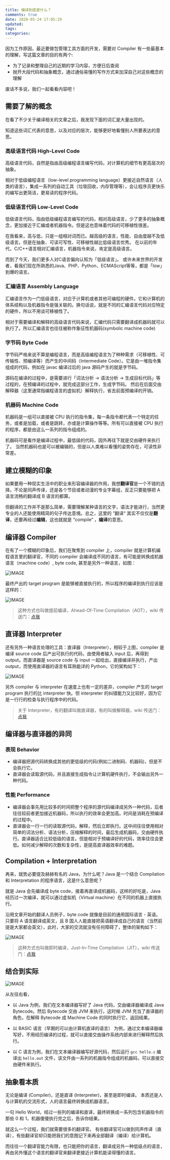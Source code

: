 ```yaml
---
title: 编译到底是什么？
comments: true
date: 2020-05-24 17:05:29
updated:
tags:
categories:
---
```


因为工作原因，最近要做包管理工具方面的开发，需要对 Compiler 有一些最基本的理解，写这篇文章的目的有两个:

* 为了记录和整理自己的近期的学习内容，方便日后查阅
* 抛开大段代码和抽象概念，通过通俗易懂的写作方式来加深自己对这些概念的理解

废话不多说，我们一起看看内容吧！

<!-- more -->

## 需要了解的概念

在看了不少关于编译相关的文章之后，我发现下面的词汇是大量出现的。

知道这些词汇代表的意思，以及对应的层次，能够更好地看懂别人所要表达的意思。

### 高级语言代码 High-Level Code

高级语言代码，自然是指由高级编程语言编写代码，对计算机的细节有更高层次的抽象。

相对于低级编程语言（low-level programming language）更接近自然语言（人类的语言），集成一系列的自动工具（垃圾回收，内存管理等），会让程序员更快乐的编写出更简洁，更易读的程序代码。

### 低级语言代码 Low-Level Code

低级语言代码，指由低级编程语言编写的代码，相对高级语言，少了更多的抽象概念，更加接近于汇编或者机器指令。但是这也意味着代码的可移植性很差。

在我看来，高与低，只是一组相对词而已。越高级的语言，性能、自由度越不及低级语言。但是在抽象、可读可写性、可移植性越比低级语言优秀。
在以前的年代，C/C++语言相对汇编语言，机器指令来说，肯定是高级语言。

而到了今天，我们更多人对C语言偏向认知为「低级语言」。
或许未来世界的开发者，看我们现在所熟悉的Java、PHP、Python、ECMAScript等等，都是「low」到爆的语言。

### 汇编语言 Assembly Language

汇编语言作为一门低级语言，对应于计算机或者其他可编程的硬件。它和计算机的体系结构以及机器指令是强关联的。换句话说，就是不同的汇编语言代码对应特定的硬件，所以不用谈可移植性了。

相对于需要编译和解释的高级语言代码来说，汇编代码只需要翻译成机器码就可以执行了。所以汇编语言也往往被称作象征性机器码(symbolic machine code)

### 字节码 Byte Code

字节码严格来说不算是编程语言，而是高级编程语言为了种种需求（可移植性、可传输性、预编译等）而产生的中间码（Intermediate Code）。它是由一堆指令集组成的代码，例如在 javac 编译过后的 java 源码产生的就是字节码。

源码在编译的过程中，是需要进行「词法分析 → 语法分析 → 生成目标代码」等过程的，在预编译的过程中，就完成这部分工作，生成字节码。
然后在后面交由解释器（这里通常指编程语言的虚拟机）解释执行，省去前面预编译的开销。

### 机器码 Machine Code

机器码是一组可以直接被 CPU 执行的指令集，每一条指令都代表一个特定的任务，或者是加载，或者是跳转，亦或是计算操作等等。所有可以直接被 CPU 执行的程序，都是由这么一系列的指令组成的。

机器码可是看作是编译过程中，最低级的代码，因外再往下就是交由硬件来执行了。
当然机器码也是可以被编辑的，但是以人类难以看懂的姿势存在，可读性非常差。

## 建立模糊的印象

如果要用一种现实生活中的职业来形容编译器的作用，我想**翻译官**是一个不错的选择。不论是同声传译，还是各个节目或者动漫的专业字幕组，反正只要能够把 A 语言流畅的翻译成 B 语言的都算。

但翻译的工作并不是那么简单，需要理解某种语言的文字，语法才能进行，当然更专业的人还能使用精简的句子传达意境。总之，这里的 ”翻译“ 其实不仅仅是**翻译**，还要再经过**编辑**，这也就就是 “compile“ ，**编译**的意思。

## 编译器 Compiler

在有了一个模糊的印象后，我们在聚焦到 compiler 上，compiler 就是计算机编程语言里的翻译官，不同的 compiler 会编译成不同的语言，有可能是转换成机器语言（machine code）, byte code, 甚至是另外一种语言，如图：

![IMAGE](01.jpg)

最终产出的 target program 是能够被直接执行的，所以程序的编译到执行应该是这样的：

![IMAGE](02.jpg)

> 这种方式也叫做提前编译，Ahead-Of-Time Compilation（AOT），wiki 传送门：[点我](https://www.wikiwand.com/en/Compiler)

## 直译器 Interpreter

还有另外一种语言处理的工具：直译器（Interpreter），相较于上图，compiler 是编译 source code 后产出可执行的代码，由使用者输入 input 后，再得到 output。而直译器是 source code 与 input 一起给出，直接编译并执行，产出 output，而使用直译器的语言有耳熟能详的 Python，它的架构如下：

![IMAGE](03.jpg)

另外 compiler 与 interpreter 在速度上也有一定的差异，compiler 产生的 target program 执行的比 interpreter 快。但 interpreter 的纠错能力又比较好，因为它是一行行的检查与执行程序中的代码。

> 关于 Interpreter，有的翻译叫做直译器，有的叫做解释器，wiki 传送门：[点我](https://www.wikiwand.com/en/Interpreter_(computing))

## 编译器与直译器的异同

### 表现 Behavior

* 编译器把源代码转换成其他的更低级的代码(例如二进制码、机器码)，但是不会执行它。
* 直译器会读取源代码，并且直接生成指令让计算机硬件执行，不会输出另外一种代码。

### 性能 Performance

* 编译器会事先用比较多的时间把整个程序的源代码编译成另外一种代码，后者往往较前者更加接近机器码，所以执行的效率会更加高。时间是消耗在预编译的过程中。
* 直译器会一行一行的读取源代码，解释，然后立即执行。这中间往往使用相对简单的词法分析、语法分析，压缩解释的时间，最后生成机器码，交由硬件执行。直译器适合比较低级的语言。但是相对于预编译好的代码，效率往往会更低。如何减少解释的次数和复杂性，是提高直译器效率的难题。

## Compilation + Interpretation

再来，就势必要提及赫赫有名的 Java，为什么呢？Java 是一个结合 Compilation 和 Interpretation 的程序语言，这是什么意思呢？

就是 Java 会先编译成 byte code，接着再直译成机器码，这样的好吃是，Java 经历过一次编译，就可以通过虚拟机（Virtual machine）在不同的机器上直接执行。

沿用文章开始的翻译人员例子，byte code 就像是目前的通用国际语言 - 英语。只要将 A 语言翻译成英文，且 B 国人人能直接把英语翻译成自己的语言（当然前提是大家都会英文），此时，大家的交流就没有任何障碍了，整体的架构如下：

![IMAGE](04.jpg)

> 这种方式也叫做即时编译，Just-In-Time Compilation（JIT），wiki 传送门：[点我](https://www.wikiwand.com/en/Just-in-time_compilation)

## 结合到实际

![IMAGE](05.jpg)

从左往右看，

* 以 Java 为例，我们在文本编译器写好了 Java 代码，交由编译器编译成 Java Bytecode。然后 Bytecode 交由 JVM 来执行，这时候 JVM 充当了直译器的角色，在解释 Bytecode 成 Machine Code 的同时执行它，返回结果。

* 以 BASIC 语言（早期的可以由计算机直译的语言） 为例，通过文本编译器编写好，不用经历编译的过程，就可以直接交由操作系统内部来进行解释然后执行。

* 以 C 语言为例，我们在文本编译器编写好源代码，然后运行 `gcc hello.c` 编译出 `hello.out` 文件，该文件由一系列的机器指令组成的机器码，可以直接交由硬件来执行。

## 抽象看本质

无论是编译 (Compiler)，还是直译 (Interpreter)，甚至是即时编译。
本质还是人与计算机的交流形式，人的语言最终转换成机器语言。

一句 Hello World，经过一些列的编译和直译，最终转换成一系列包含机器指令的那些 0 和 1，机器傻傻执行完之后，告诉你结果。

就这么一个过程，我们就需要很多的翻译官。
有些翻译官可以做到同声传译（直译），有些翻译官却只能把我们的意图记下来再全部翻译（编译）给计算机。

而往往一个翻译官能力有限，也只能把你的语言，翻译成另外一种低级点的语言，再由另外懂这个语言的翻译官来翻译更接近计算机能读得懂的语言。
